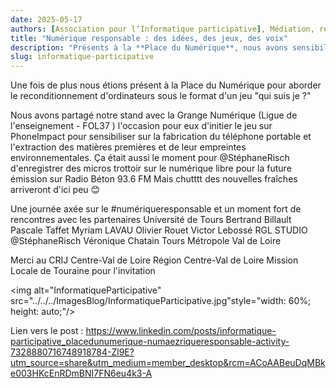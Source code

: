 ```yaml
---
date: 2025-05-17
authors: [Association pour l’Informatique participative], Médiation, reconditionnement et promotion des logiciels libre sont les 3 activités de l'association
title: "Numérique responsable : des idées, des jeux, des voix"
description: "Présents à la **Place du Numérique**, nous avons sensibilisé au **reconditionnement informatique** à travers le jeu "Qui suis-je ?" et co-animé un stand PhoneImpact avec la **Grange Numérique** autour de **l'impact environnemental des smartphones**. Une journée riche en échanges sur le numérique responsable, ponctuée d'enregistrements pour une future émission sur Radio Béton."
slug: informatique-participative
---
```

Une fois de plus nous étions présent à la Place du Numérique pour aborder le reconditionnement d'ordinateurs sous le format d'un jeu "qui suis je ?"

Nous avons partagé notre stand avec la Grange Numérique (Ligue de l'enseignement - FOL37 ) l'occasion pour eux d'initier le jeu sur PhoneImpact pour sensibiliser sur la fabrication du téléphone portable et l'extraction des matières premières et de leur empreintes environnementales.
Ça était aussi le moment pour @StéphaneRisch d'enregistrer des micros trottoir sur le numérique libre pour la future émission sur Radio Béton 93.6 FM
Mais chutttt des nouvelles fraîches arriveront d'ici peu 😊

Une journée axée sur le #numériqueresponsable et un moment fort de rencontres avec les partenaires Université de Tours Bertrand Billault Pascale Taffet Myriam LAVAU Olivier Rouet Victor Lebossé RGL STUDIO @StéphaneRisch Véronique Chatain Tours Métropole Val de Loire

Merci au CRIJ Centre-Val de Loire Région Centre-Val de Loire Mission Locale de Touraine pour l'invitation

<img alt="InformatiqueParticipative" src="../../../ImagesBlog/InformatiqueParticipative.jpg"style="width: 60%; height: auto;"/>

Lien vers le post : https://www.linkedin.com/posts/informatique-participative_placedunumerique-numaezriqueresponsable-activity-7328880716748918784-Zl9E?utm_source=share&utm_medium=member_desktop&rcm=ACoAABeuDqMBke003HKcEnRDmBNI7FN6eu4k3-A